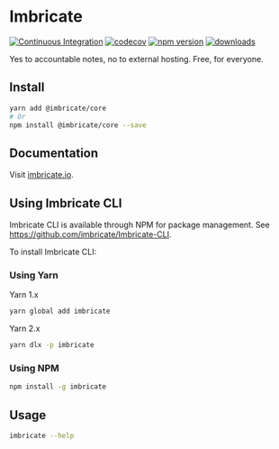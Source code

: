 # Imbricate

[![Continuous Integration](https://github.com/Imbricate/Imbricate-Core/actions/workflows/ci.yml/badge.svg)](https://github.com/Imbricate/Imbricate-Core/actions/workflows/ci.yml)
[![codecov](https://codecov.io/gh/Imbricate/Imbricate-Core/branch/main/graph/badge.svg)](https://codecov.io/gh/Imbricate/Imbricate-Core)
[![npm version](https://badge.fury.io/js/%40imbricate%2Fcore.svg)](https://badge.fury.io/js/%40imbricate%2Fcore)
[![downloads](https://img.shields.io/npm/dm/@imbricate/core.svg)](https://www.npmjs.com/package/@imbricate/core)

Yes to accountable notes, no to external hosting. Free, for everyone.

## Install

```sh
yarn add @imbricate/core
# Or
npm install @imbricate/core --save
```

## Documentation

Visit [imbricate.io](https://imbricate.io/).

## Using Imbricate CLI

Imbricate CLI is available through NPM for package management. See https://github.com/imbricate/Imbricate-CLI.

To install Imbricate CLI:

### Using Yarn

Yarn 1.x

```sh
yarn global add imbricate
```

Yarn 2.x

```sh
yarn dlx -p imbricate
```

### Using NPM

```sh
npm install -g imbricate
```

## Usage

```sh
imbricate --help
```
